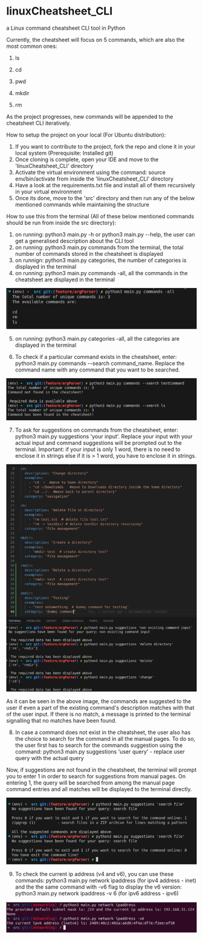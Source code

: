 # linuxCheatsheet_CLI
a Linux command cheatsheet CLI tool in Python

Currently, the cheatsheet will focus on 5 commands, which are also the most common ones:

1. ls

2. cd

3. pwd

4. mkdir

5. rm 

As the project progresses, new commands will be appended to the cheatsheet CLI iteratively. 

How to setup the project on your local (For Ubuntu distribution):

1. If you want to contribute to the project, fork the repo and clone it in your local system (Prerequisite: Installed git)
2. Once cloning is complete, open your IDE and move to the 'linuxCheatsheet_CLI' directory
3. Activate the virtual environment using the command: source env/bin/activate from inside the 'linuxCheatsheet_CLI' directory
4. Have a look at the requirements.txt file and install all of them recursively in your virtual environment
5. Once its done, move to the 'src' directory and then run any of the below mentioned commands while maintaining the structure


How to use this from the terminal (All of these below mentioned commands should be run from inside the src directory):

1. on running: python3 main.py -h or python3 main.py --help, the user can get a generalised description about the CLI tool
2. on running: python3 main.py commands from the terminal, the total number of commands stored in the cheatsheet is displayed
3. on runnign: python3 main.py categories, the number of categories is displayed in the terminal 
4. on running: python3 main.py commands -all, all the commands in the cheatsheet are displayed in the terminal   

![Displaying all commands in terminal](screenshots/display_all_commands.png)


5. on running: python3 main.py categories -all, all the categories are displayed in the terminal

6. To check if a particular command exists in the cheatsheet, enter: python3 main.py commands --search command_name. Replace the command name with 
any command that you want to be searched.

![Search for an existing command in cheatsheet](screenshots/check_for_existing_command.png)

7. To ask for suggestions on commands from the cheatsheet, enter: python3 main.py suggestions 'your input'. Replace your input with your actual input
and command suggestions will be prompted out to the terminal. 
Important: if your input is only 1 word, there is no need to enclose it in strings else if it is > 1 word, you have to enclose it in strings. 

![Suggest command based on user's query](screenshots/suggest_command.png)

As it can be seen in the above image, the commands are suggested to the user if even a part of the existing command's description matches with that of the
user input. If there is no match, a message is printed to the terminal signalling that no matches have been found. 

8. In case a command does not exist in the cheatsheet, the user also has the choice to search for the command in all the manual pages. To do so,
the user first has to search for the commands suggestion using the command:  python3 main.py suggestions 'user query' - replace user query with the 
actual query

Now, if suggestions are not found in the cheatsheet, the terminal will prompt you to enter 1 in order to search for suggestions from manual pages. On 
entering 1, the query will be searched from among the manual page command entries and all matches will be displayed to the terminal directly. 

![Search for command in man pages](screenshots/search_suggestions_using_man.png)

9. To check the current ip address (v4 and v6), you can use these commands: python3 main.py network ipaddress (for ipv4 address - inet) and the the same 
command with -v6 flag to display the v6 version: python3 main.py network ipaddress -v 6 (for ipv6 address - ipv6)

![Search for the current ip address](screenshots/current_ip_address.png)

